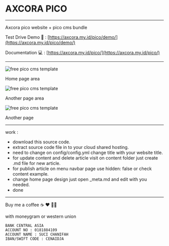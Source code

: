 # AXCORA PICO
---------------------------------
Axcora pico website + pico cms bundle

Test Drive Demo 🚀 : [https://axcora.my.id/pico/demo/](https://axcora.my.id/pico/demo/)

Documentation 💻 : [https://axcora.my.id/pico/](https://axcora.my.id/pico/)

-------------------


![free pico cms template](https://blogger.googleusercontent.com/img/a/AVvXsEgrjanXKYlM4Aj8YEdJNpTWWoV-WbfZ-CryhGdvI19oQxEdxaSifCw-paZocor1T7V1Y0M1UNwV-9sWn2X2eQwcGzxypPAKHAsN-E-ma-uUSXLBuQGI0zB9ioNs4AxH11d1jWazvwuOMaL3w8HTzkbPiffjPpo0gqdl6-K_AydWCGprq8VhjQ5WO1zd2A=s2901)

Home page area

![free pico cms template](https://blogger.googleusercontent.com/img/a/AVvXsEg4iBbA5uFH3gkNQFMWvXA27Zp_oeTBidyG4zgdhtA3mvoZcFTB79BXznq_B6fpPWdPxEcd07p4wpv0mEDHwUC6nKSXnlwo2oNI9XMTS_aUBTvrVHyrryskprSjGrlylELxLoD2XLhArCNJVTLcb8dQGh5EPUe1iOaCNwSCI7LczocifS4ZxJDcKVzmEw=s1691)

Another page area

![free pico cms template](https://blogger.googleusercontent.com/img/a/AVvXsEjD-PgGKNglZT5t2Y75tdLCoh-tGYkcgjR1y5Vka0DgIJN_UwSy0Jmm3841bP_Lic3CnRQkHCr73VkgBJGcw55ME7lqXynHTeQChHS71HkNFHcRu4k9k23FTAStsYQZHr62Id2_7vilD_PQr_IRV_Sld-3v3OH68ApfGTmoNCdennyBF8SPvnqAySiAvw=s1813)

Another page

--------------------

work :
+ download this source code.
+ extract source code file in to your cloud shared hosting.
+ need to change on config/config.yml change title with your website title.
+ for update content and delete article visit on content folder just create .md file for new article.
+ for publish article on menu navbar page use hidden: false or check content example.
+ change home page design just open _meta.md and edit with you needed.
+ done


---------------------------------
Buy me a coffee ☕️ ❤️ ✌🏻

with moneygram or western union

    BANK CENTRAL ASIA
    ACCOUNT NO : 0181884109
    ACCOUNT NAME : SUCI CHANIFAH
    IBAN/SWIFT CODE : CENAIDJA



